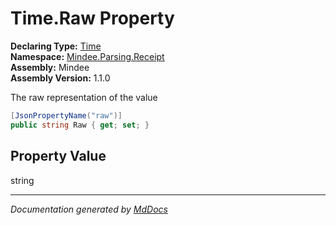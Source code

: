 ﻿<!--  
  <auto-generated>   
    The contents of this file were generated by a tool.  
    Changes to this file may be list if the file is regenerated  
  </auto-generated>   
-->

# Time.Raw Property

**Declaring Type:** [Time](../index.md)  
**Namespace:** [Mindee.Parsing.Receipt](../../index.md)  
**Assembly:** Mindee  
**Assembly Version:** 1.1.0

The raw representation of the value

```csharp
[JsonPropertyName("raw")]
public string Raw { get; set; }
```

## Property Value

string

___

*Documentation generated by [MdDocs](https://github.com/ap0llo/mddocs)*
